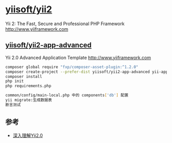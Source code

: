# [yiisoft/yii2](https://github.com/yiisoft/yii2)

Yii 2: The Fast, Secure and Professional PHP Framework <http://www.yiiframework.com>

## [yiisoft/yii2-app-advanced](https://github.com/yiisoft/yii2-app-advanced)

Yii 2.0 Advanced Application Template http://www.yiiframework.com

```sh
composer global require "fxp/composer-asset-plugin:^1.2.0"
composer create-project --prefer-dist yiisoft/yii2-app-advanced yii-application
composer install
php init
php requirements.php

common/config/main-local.php 中的 components['db'] 配置
yii migrate:生成数据表
断言测试
```

## 参考

* [深入理解Yii2.0](http://www.digpage.com/index.html)
